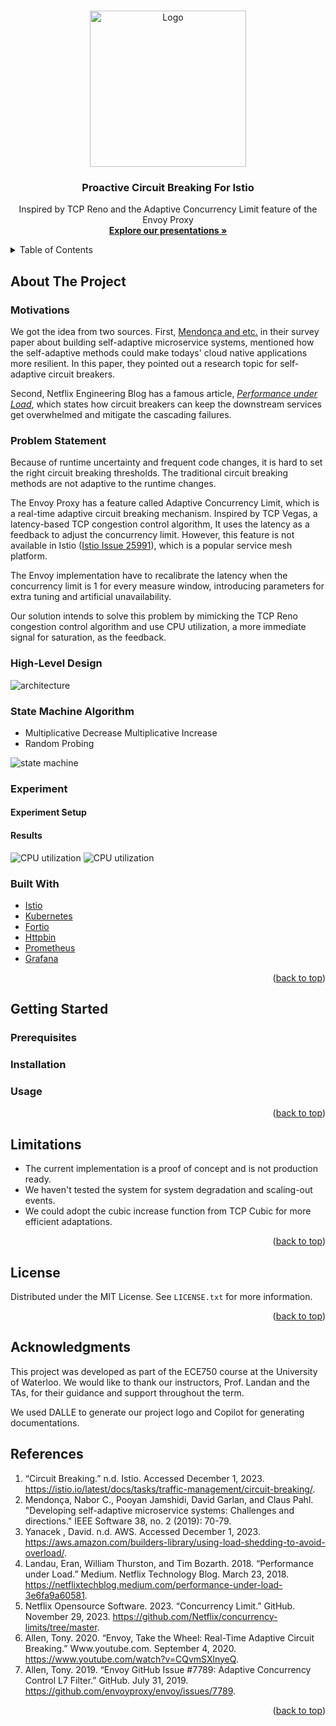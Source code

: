 <!-- Improved compatibility of back to top link: See: https://github.com/othneildrew/Best-README-Template/pull/73 -->
<a name="readme-top"></a>
<!--
*** Thanks for checking out the Best-README-Template. If you have a suggestion
*** that would make this better, please fork the repo and create a pull request
*** or simply open an issue with the tag "enhancement".
*** Don't forget to give the project a star!
*** Thanks again! Now go create something AMAZING! :D
-->



<!-- PROJECT SHIELDS -->
<!--
*** I'm using markdown "reference style" links for readability.
*** Reference links are enclosed in brackets [ ] instead of parentheses ( ).
*** See the bottom of this document for the declaration of the reference variables
*** for contributors-url, forks-url, etc. This is an optional, concise syntax you may use.
*** https://www.markdownguide.org/basic-syntax/#reference-style-links
-->




<!-- PROJECT LOGO -->
<br />
<div align="center">
  <a href="https://github.com/ECE750-Group-5/Adaptive-Circuit-Breaking">
    <img src="https://lh7-us.googleusercontent.com/ytKlHDXHdyiDhGdQA3UcjGxBJ24YBfpREVdVmjyrLy-VsbIwA4s5hQ5h448I3fX9bNUE9qQsKrI26Ig1bbh_ep7G-Dxyi5tF07tUMEl9np0kVVpRu-nKhVG_QNS-Omcr5iqu5jUYQrqpZwe6Cv0S=s2048" alt="Logo" width="250" height="250">
  </a>

  <h3 align="center">Proactive Circuit Breaking For Istio </h3>
  <p align="center">
    Inspired by TCP Reno and the Adaptive Concurrency Limit feature of the Envoy Proxy
    <br />
    <a href="https://docs.google.com/presentation/d/e/2PACX-1vSXUGH3mD93rpFue1jKB7sdrWB7V2XYQYAegnisOGFjAaB945cX5yPdAArM4oRm5SrgRrQA0ANQBCOD/pub?start=false&loop=false&delayms=3000"><strong>Explore our presentations »</strong></a>
    <br />
  </p>
</div>



<!-- TABLE OF CONTENTS -->
<details>
  <summary>Table of Contents</summary>
  <ol>
    <li>
      <a href="#about-the-project">About The Project</a>
      <ul>
        <li><a href="#built-with">Built With</a></li>
      </ul>
    </li>
    <li>
      <a href="#getting-started">Getting Started</a>
      <ul>
        <li><a href="#prerequisites">Prerequisites</a></li>
        <li><a href="#installation">Installation</a></li>
        <li><a href="#usage">Usage</a></li>
      </ul>
    </li>
    <li><a href="#license">License</a></li>
    <li><a href="#acknowledgments">Acknowledgments</a></li>
    <li><a href="#limitations">Limitations</a></li>
  </ol>
</details>



<!-- ABOUT THE PROJECT -->
## About The Project

### Motivations
We got the idea from two sources. First, [Mendonça and etc.](#references) in their survey paper about building self-adaptive microservice systems, mentioned how the self-adaptive methods could make todays' cloud native applications more resilient. In this paper, they pointed out a research topic for self-adaptive circuit breakers.

Second, Netflix Engineering Blog has a famous article, *[Performance under Load](#references)*, which states how circuit breakers can keep the downstream services get overwhelmed and mitigate the cascading failures.


### Problem Statement
Because of runtime uncertainty and frequent code changes, it is hard to set the right circuit breaking thresholds. The traditional circuit breaking methods are not adaptive to the runtime changes.

The Envoy Proxy has a feature called Adaptive Concurrency Limit, which is a real-time adaptive circuit breaking mechanism. Inspired by TCP Vegas, a latency-based TCP congestion control algorithm,  It uses the latency as a feedback to adjust the concurrency limit. However, this feature is not available in Istio ([Istio Issue 25991](https://github.com/istio/istio/issues/25991)), which is a popular service mesh platform.

The Envoy implementation have to recalibrate the latency when the concurrency limit is 1 for every measure window, introducing parameters for extra tuning and artificial unavailability. 

Our solution intends to solve this problem by mimicking the TCP Reno congestion control algorithm and use CPU utilization, a more immediate signal for saturation, as the feedback. 

### High-Level Design
<img src="https://lh7-us.googleusercontent.com/qkVgRBU2SrYRMWuea8pYPwMHsmJoafSCULGwaxCGeyU0xD7EdJFCCSKHwPIrP6_0E5BGmxhMVwRpOx8ZzW8Xix_2ZJdNqERM-jDklQc-Wf0Pi2hLpHW3inCiPTcU75tRUR9ASTmwqAo_RQ4QuMlN=s2048" alt="architecture" >

### State Machine Algorithm
* Multiplicative Decrease Multiplicative Increase
* Random Probing
<img src="https://lh7-us.googleusercontent.com/NZfRzJL8VUw2ujsP9FkUMgIltP0vANbxGGg9SKvBH4ZHPmMD1TAHmKPobtxPKnRTnAXxAnuKKgvf9owk9SMrn8yqDSTkLpMyoKTpACwzxM7XNJQwF-5j9mdQS243swO7Fr0dEmhubjn8XBJ74wGB=s2048" alt="state machine" >

### Experiment
#### Experiment Setup
#### Results
<img src="https://lh7-us.googleusercontent.com/hFH1dR0oIpb-lGYJqqCdj8PddPoTnevS2NT7U8VzdqGg522wugPSmRdME8bvnSkJMvg_KVd6fnHL_SEjSbQvwM-rImTpDU3v1n-t8Co7P_XR2dYTW4ZuWhNlWTK_6-TUuZSYNm8z_lkl32-7lTzz=s2048" alt="CPU utilization" >
<img src="https://lh7-us.googleusercontent.com/g09fpMZIXgKj3Kp8PZyC5RG_5dEvPfW1JJreogxO3HajbgCzORMIPys6T0sMdCD-Yfn26SrnN72G17-HQ-VGNzKnz3n7LUMGTPHrjKbd9Qx73zYYZPGDhgsQDxveCaYW9swyhvEBwcXXQ3cgYouC=s2048" alt="CPU utilization" >

### Built With
* [Istio](https://istio.io/)
* [Kubernetes](https://kubernetes.io/)
* [Fortio](https://fortio.org/)
* [Httpbin](https://httpbin.org/)
* [Prometheus](https://prometheus.io/)
* [Grafana](https://grafana.com/)

<p align="right">(<a href="#readme-top">back to top</a>)</p>

<!-- GETTING STARTED -->
## Getting Started
### Prerequisites
### Installation
<!-- USAGE EXAMPLES -->
### Usage
<p align="right">(<a href="#readme-top">back to top</a>)</p>


## Limitations
* The current implementation is a proof of concept and is not production ready.
* We haven't tested the system for system degradation and scaling-out events.
* We could adopt the cubic increase function from TCP Cubic for  more efficient adaptations.
<p align="right">(<a href="#readme-top">back to top</a>)</p>

<!-- LICENSE -->
## License

Distributed under the MIT License. See `LICENSE.txt` for more information.

<p align="right">(<a href="#readme-top">back to top</a>)</p>



<!-- ACKNOWLEDGMENTS -->
## Acknowledgments
This project was developed as part of the ECE750 course at the University of Waterloo. We would like to thank our instructors, Prof. Landan and the TAs, for their guidance and support throughout the term.

We used DALLE to generate our project logo and Copilot for generating documentations.

## References
1. “Circuit Breaking.” n.d. Istio. Accessed December 1, 2023. https://istio.io/latest/docs/tasks/traffic-management/circuit-breaking/.
2. Mendonça, Nabor C., Pooyan Jamshidi, David Garlan, and Claus Pahl. "Developing self-adaptive microservice systems: Challenges and directions." IEEE Software 38, no. 2 (2019): 70-79.
3. Yanacek , David. n.d. AWS. Accessed December 1, 2023. https://aws.amazon.com/builders-library/using-load-shedding-to-avoid-overload/.
4. Landau, Eran, William Thurston, and Tim Bozarth. 2018. “Performance under Load.” Medium. Netflix Technology Blog. March 23, 2018. https://netflixtechblog.medium.com/performance-under-load-3e6fa9a60581.
5. Netflix Opensource Software. 2023. “Concurrency  Limit.” GitHub. November 29, 2023. https://github.com/Netflix/concurrency-limits/tree/master.
6. Allen, Tony. 2020. “Envoy, Take the Wheel: Real-Time Adaptive Circuit Breaking.” Www.youtube.com. September 4, 2020. https://www.youtube.com/watch?v=CQvmSXlnyeQ.
7. Allen, Tony. 2019. “Envoy GitHub Issue #7789: Adaptive Concurrency Control L7 Filter.” GitHub. July 31, 2019. https://github.com/envoyproxy/envoy/issues/7789.

<p align="right">(<a href="#readme-top">back to top</a>)</p>



